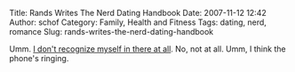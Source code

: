 Title: Rands Writes The Nerd Dating Handbook
Date: 2007-11-12 12:42
Author: schof
Category: Family, Health and Fitness
Tags: dating, nerd, romance
Slug: rands-writes-the-nerd-dating-handbook

Umm. [I don't recognize myself in there at
all](http://www.randsinrepose.com/archives/2007/11/11/the_nerd_handbook.html).
No, not at all. Umm, I think the phone's ringing.

